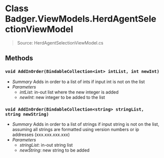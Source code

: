# Class Badger.ViewModels.HerdAgentSelectionViewModel
> Source: HerdAgentSelectionViewModel.cs
## Methods
### `void AddInOrder(BindableCollection<int> intList, int newInt)`
* *Summary*
  Adds in order to a list of ints if input int is not on the list
* *Parameters*
  * _intList_: in-out list where the new integer is added
  * _newInt_: new integer to be added to the list
### `void AddInOrder(BindableCollection<string> stringList, string newString)`
* *Summary*
  Adds in order to a list of strings if input string is not on the list, assuming all strings are formatted using version numbers or ip addresses (xxx.xxx.xxx.xxx)
* *Parameters*
  * _stringList_: in-out string list
  * _newString_: new string to be added
